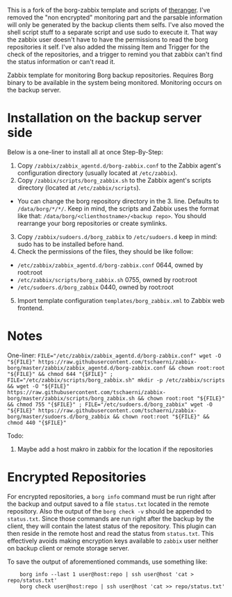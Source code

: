 This is a fork of the borg-zabbix template and scripts of [theranger](https://github.com/theranger/zabbix-borg). I've removed the "non encrypted" monitoring part and the parsable information will only be generated by the backup clients them selfs. I've also moved the shell script stuff to a separate script and use sudo to execute it. That way the zabbix user doesn't have to have the permissions to read the borg repositories it self. I've also added the missing Item and Trigger for the check of the repositories, and a trigger to remind you that zabbix can't find the status information or can't read it.

Zabbix template for monitoring Borg backup repositories. Requires Borg binary to be available in the system being monitored. Monitoring occurs on the backup server.

# Installation on the backup server side
Below is a one-liner to install all at once
Step-By-Step:
1. Copy `/zabbix/zabbix_agentd.d/borg-zabbix.conf` to the Zabbix agent's configuration directory (usually located at `/etc/zabbix`).
2. Copy `/zabbix/scripts/borg_zabbix.sh` to the Zabbix agent's scripts directory (located at `/etc/zabbix/scripts`).
  * You can change the borg repository directory in the 3. line. Defaults to `/data/borg/*/*/`. Keep in mind, the scripts and Zabbix uses the format like that: `/data/borg/<clienthostname>/<backup repo>`. You should rearrange your borg repositories or create symlinks.
3. Copy `/zabbix/sudoers.d/borg_zabbix` to `/etc/sudoers.d` keep in mind: sudo has to be installed before hand.
4. Check the permissions of the files, they should be like follow:
  * `/etc/zabbix/zabbix_agentd.d/borg-zabbix.conf` 0644, owned by root:root
  * `/etc/zabbix/scripts/borg_zabbix.sh` 0755, owned by root:root
  * `/etc/sudoers.d/borg_zabbix` 0440, owned by root:root
5. Import template configuration `templates/borg_zabbix.xml` to Zabbix web frontend.

# Notes
One-liner:
`FILE="/etc/zabbix/zabbix_agentd.d/borg-zabbix.conf" wget -O "${FILE}" https://raw.githubusercontent.com/tschaerni/zabbix-borg/master/zabbix/zabbix_agentd.d/borg-zabbix.conf && chown root:root "${FILE}" && chmod 644 "{$FILE}" ; FILE="/etc/zabbix/scripts/borg_zabbix.sh" mkdir -p /etc/zabbix/scripts && wget -O "${FILE}" https://raw.githubusercontent.com/tschaerni/zabbix-borg/master/zabbix/scripts/borg_zabbix.sh && chown root:root "${FILE}" && chmod 755 "{$FILE}" ; FILE="/etc/sudoers.d/borg_zabbix" wget -O "${FILE}" https://raw.githubusercontent.com/tschaerni/zabbix-borg/master/sudoers.d/borg_zabbix && chown root:root "${FILE}" && chmod 440 "{$FILE}"`

Todo:
1. Maybe add a host makro in zabbix for the location if the repositories

# Encrypted Repositories
For encrypted repositories, a `borg info` command must be run right after the backup and output saved to a file `status.txt` located in the remote repository. Also the output of the `borg check -v` should be appended to `status.txt`. Since those commands are run right after the backup by the client, they will contain the latest status of the repository. This plugin can then reside in the remote host and read the status from `status.txt`. This effectively avoids making encryption keys available to `zabbix` user neither on backup client or remote storage server.

To save the output of aforementioned commands, use something like:
```
	borg info --last 1 user@host:repo | ssh user@host 'cat > repo/status.txt'
	borg check user@host:repo | ssh user@host 'cat >> repo/status.txt'
```
